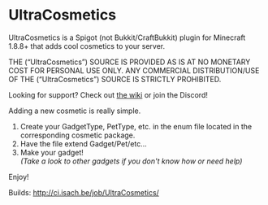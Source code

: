 # UltraCosmetics
UltraCosmetics is a Spigot (not Bukkit/CraftBukkit) plugin for Minecraft 1.8.8+ that adds cool cosmetics to your server.  

THE (“UltraCosmetics”) SOURCE IS PROVIDED AS IS AT NO MONETARY COST FOR PERSONAL USE ONLY. ANY COMMERCIAL DISTRIBUTION/USE OF THE (“UltraCosmetics”) SOURCE IS STRICTLY PROHIBITED.

Looking for support? Check out [the wiki](https://github.com/iSach/UltraCosmetics/wiki) or join the Discord!

Adding a new cosmetic is really simple.  
1. Create your GadgetType, PetType, etc. in the enum file located in the corresponding cosmetic package.  
2. Have the file extend Gadget/Pet/etc...  
3. Make your gadget!  
*(Take a look to other gadgets if you don't know how or need help)*

Enjoy!

Builds: http://ci.isach.be/job/UltraCosmetics/
